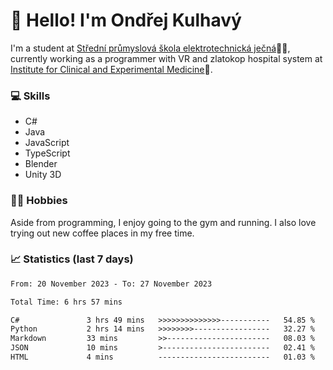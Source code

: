 # 👋 Hello! I'm Ondřej Kulhavý

I'm a student at [Střední průmyslová škola elektrotechnická ječná](https://www.spsejecna.cz/)👨‍🎓, currently working as a programmer with VR and zlatokop hospital system at [Institute for Clinical and Experimental Medicine](https://www.ikem.cz/en/)🏥.

### 💻 Skills
- C#
- Java
- JavaScript
- TypeScript
- Blender
- Unity 3D

### 🏋️‍♂️ Hobbies

Aside from programming, I enjoy going to the gym and running. I also love trying out new coffee places in my free time.

### 📈 Statistics (last 7 days)
<!--START_SECTION:waka-->

```txt
From: 20 November 2023 - To: 27 November 2023

Total Time: 6 hrs 57 mins

C#               3 hrs 49 mins   >>>>>>>>>>>>>>-----------   54.85 %
Python           2 hrs 14 mins   >>>>>>>>-----------------   32.27 %
Markdown         33 mins         >>-----------------------   08.03 %
JSON             10 mins         >------------------------   02.41 %
HTML             4 mins          -------------------------   01.03 %
```

<!--END_SECTION:waka-->




